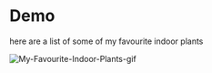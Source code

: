
# Demo
here are a list of some of my favourite indoor plants
<br>

![My-Favourite-Indoor-Plants-gif](https://user-images.githubusercontent.com/64739763/109401850-6c3a3d00-7951-11eb-9251-effa97159db1.gif)


